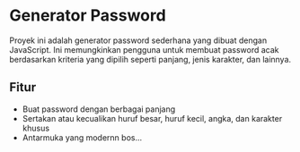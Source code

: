 # Generator Password 

Proyek ini adalah generator password sederhana yang dibuat dengan JavaScript. Ini memungkinkan pengguna untuk membuat password acak berdasarkan kriteria yang dipilih seperti panjang, jenis karakter, dan lainnya.

## Fitur

- Buat password dengan berbagai panjang
- Sertakan atau kecualikan huruf besar, huruf kecil, angka, dan karakter khusus
- Antarmuka yang modernn bos...
